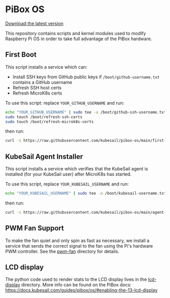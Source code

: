 # PiBox OS

[Download the latest version](https://github.com/kubesail/pibox-os/releases)

This repository contains scripts and kernel modules used to modify Raspberry Pi OS in order to take full advantage of the PiBox hardware.

## First Boot

This script installs a service which can:

- Install SSH keys from GitHub public keys if `/boot/github-username.txt` contains a GitHub username
- Refresh SSH host certs
- Refresh MicroK8s certs

To use this script: replace `YOUR_GITHUB_USERNAME` and run:

```bash
echo "YOUR_GITHUB_USERNAME" | sudo tee -a /boot/github-ssh-username.txt
sudo touch /boot/refresh-ssh-certs
sudo touch /boot/refresh-microk8s-certs
```

then run:

```bash
curl -s https://raw.githubusercontent.com/kubesail/pibox-os/main/first-boot-installer.sh | sudo bash
```

## KubeSail Agent Installer

This script installs a service which verifies that the KubeSail agent is installed (for your KubeSail user) after MicroK8s has started.

To use this script, replace `YOUR_KUBESAIL_USERNAME` and run:

```bash
echo "YOUR_KUBESAIL_USERNAME" | sudo tee -a /boot/kubesail-username.txt
```

then run:

```bash
curl -s https://raw.githubusercontent.com/kubesail/pibox-os/main/agent-installer.sh | sudo bash
```

## PWM Fan Support

To make the fan quiet and only spin as fast as necessary, we install a service that sends the correct signal to the fan using the Pi's hardware PWM controller. See the [pwm-fan]() directory for details.

## LCD display

The python code used to render stats to the LCD display lives in the [lcd-display](lcd-display) directory. More info can be found on the PiBox docs: https://docs.kubesail.com/guides/pibox/os/#enabling-the-13-lcd-display
